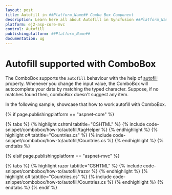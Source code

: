 ```yaml
---
layout: post
title: Autofill in ##Platform_Name## Combo Box Component
description: Learn here all about Autofill in Syncfusion ##Platform_Name## Combo Box component of Syncfusion Essential JS 2 and more.
platform: ej2-asp-core-mvc
control: Autofill
publishingplatform: ##Platform_Name##
documentation: ug
---
```



# Autofill supported with ComboBox

The ComboBox supports the `autofill` behaviour with the help of [autofill](https://help.syncfusion.com/cr/cref_files/aspnetcore-js2/Syncfusion.EJ2~Syncfusion.EJ2.DropDowns.ComboBox~Autofill.html) property. Whenever you change the input value, the ComboBox will autocomplete your data by matching the typed character. Suppose, if no matches found then, comboBox doesn't suggest any item.

In the following sample, showcase that how to work autofill with ComboBox.

{% if page.publishingplatform == "aspnet-core" %}

{% tabs %}
{% highlight cshtml tabtitle="CSHTML" %}
{% include code-snippet/combobox/how-to/autofill/tagHelper %}
{% endhighlight %}
{% highlight c# tabtitle="Countries.cs" %}
{% include code-snippet/combobox/how-to/autofill/Countries.cs %}
{% endhighlight %}
{% endtabs %}

{% elsif page.publishingplatform == "aspnet-mvc" %}

{% tabs %}
{% highlight razor tabtitle="CSHTML" %}
{% include code-snippet/combobox/how-to/autofill/razor %}
{% endhighlight %}
{% highlight c# tabtitle="Countries.cs" %}
{% include code-snippet/combobox/how-to/autofill/Countries.cs %}
{% endhighlight %}
{% endtabs %}
{% endif %}


